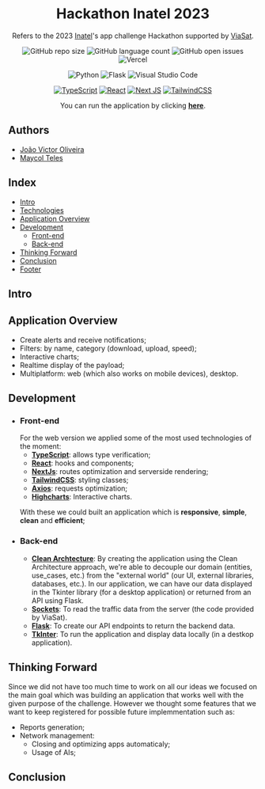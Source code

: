 <h1 align="center"> Hackathon Inatel 2023 </h1>

<p align="center">Refers to the 2023 <a href='https://inatel.br/'>Inatel</a>'s app challenge Hackathon supported by <a href='https://www.viasat.com/'>ViaSat</a>.</p>

<div id='technology' align="center">

![GitHub repo size](https://img.shields.io/github/repo-size/jvoliveirag/Hackathon-Inatel-2023)
![GitHub language count](https://img.shields.io/github/languages/count/jvoliveirag/Hackathon-Inatel-2023)
![GitHub open issues](https://img.shields.io/github/issues/jvoliveirag/Hackathon-Inatel-2023)
![Vercel](https://vercelbadge.vercel.app/api/jvoliveirag/Hackathon-Inatel-2023)

![Python](https://img.shields.io/badge/python-3670A0?style=for-the-badge&logo=python&logoColor=ffdd54)
![Flask](https://img.shields.io/badge/flask-%23000.svg?style=for-the-badge&logo=flask&logoColor=white)
![Visual Studio Code](https://img.shields.io/badge/Visual%20Studio%20Code-0078d7.svg?style=for-the-badge&logo=visual-studio-code&logoColor=white)

<a href='#TS'>![TypeScript](https://img.shields.io/badge/typescript-%23007ACC.svg?style=for-the-badge&logo=typescript&logoColor=white)</a>
<a href='#react'>![React](https://img.shields.io/badge/react-%2320232a.svg?style=for-the-badge&logo=react&logoColor=%2361DAFB)</a>
<a href='#next'>![Next JS](https://img.shields.io/badge/Next-black?style=for-the-badge&logo=next.js&logoColor=white)</a>
<a href='#tailwind'>![TailwindCSS](https://img.shields.io/badge/tailwindcss-%2338B2AC.svg?style=for-the-badge&logo=tailwind-css&logoColor=white)</a>

You can run the application by clicking <b><u><a href='https://ntracker.vercel.app/'>here</a></u></b>.

</div>

<h2 id="footer" align="left">Authors</h2>

- [João Victor Oliveira](https://github.com/jvoliveirag)
- [Maycol Teles](https://github.com/MaycolTeles)

## Index

- <a href="#intro">Intro</a>
- <a href="#technology">Technologies</a>
- <a href="#app">Application Overview</a>
- <a href='#dev'>Development</a>
  - <a href='#front'>Front-end</a>
  - <a href='#back'>Back-end</a>
- <a href='#future'>Thinking Forward</a>
- <a href="#concl">Conclusion</a>
- <a href="#footer">Footer</a>

<h2 id="intro" align="left">Intro</h2>

<h2 id="app" align="left">Application Overview</h2>

- Create alerts and receive notifications;
- Filters: by name, category (download, upload, speed);
- Interactive charts;
- Realtime display of the payload;
- Multiplatform: web (which also works on mobile devices), desktop.

<h2 id="dev" align="left">Development</h2>

- <h3 id="front" align="left">Front-end</h3>
    For the web version we applied some of the most used technologies of the moment:

  - <a id='TS'><b><u>TypeScript</u></b>: allows type verification;</a>
  - <a id='react'><b><u>React</u></b>: hooks and components;</a>
  - <a id='next'><b><u>NextJs</u></b>: routes optimization and serverside rendering;</a>
  - <a id='tailwind'><b><u>TailwindCSS</u></b>: styling classes;</a>
  - <b><u>Axios</u></b>: requests optimization;
  - <b><u>Highcharts</u></b>: Interactive charts.

  With these we could built an application which is <b>responsive</b>, <b>simple</b>, <b>clean</b> and <b>efficient</b>;

- <h3 id="back" align="left">Back-end</h3>

  - <b><u>Clean Archtecture</u></b>: By creating the application using the Clean Architecture approach, we're able to decouple our domain (entities, use_cases, etc.) from the "external world" (our UI, external libraries, databases, etc.). In our application, we can have our data displayed in the Tkinter library (for a desktop application) or returned from an API using Flask.
  - <b><u>Sockets</u></b>: To read the traffic data from the server (the code provided by ViaSat).
  - <b><u>Flask</u></b>: To create our API endpoints to return the backend data.
  - <b><u>TkInter</u></b>: To run the application and display data locally (in a destkop application).

<h2 id="future" align="left">Thinking Forward</h2>
    Since we did not have too much time to work on all our ideas we focused on the main goal which was building an application that works well with the given purpose of the challenge. However we thought some features that we want to keep registered for possible future implemmentation such as: 
    
 - Reports generation;
 - Network management:
    - Closing and optimizing apps automaticaly;
    - Usage of AIs;

<h2 id="concl" align="left">Conclusion</h2>

